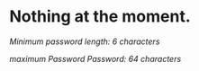 # Nothing at the moment.

*Minimum password length: 6 characters*

*maximum Password Password: 64 characters*

